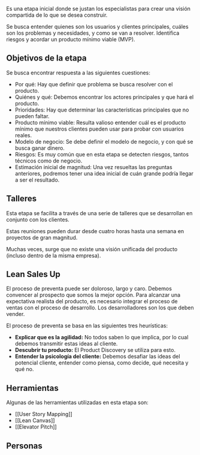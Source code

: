 Es una etapa inicial donde se justan los especialistas para crear una visión compartida de lo que se desea construir.

Se busca entender quienes son los usuarios y clientes principales, cuáles son los problemas y necesidades, y como se van a resolver. Identifica riesgos y acordar un producto mínimo viable (MVP).

## Objetivos de la etapa

Se busca encontrar respuesta a las siguientes cuestiones:

- Por qué: Hay que definir que problema se busca resolver con el producto.
- Quiénes y qué: Debemos encontrar los actores principales y que hará el producto.
- Prioridades: Hay que determinar las características principales que no pueden faltar.
- Producto mínimo viable: Resulta valioso entender cuál es el producto mínimo que nuestros clientes pueden usar para probar con usuarios reales.
- Modelo de negocio: Se debe definir el modelo de negocio, y con qué se busca ganar dinero.
- Riesgos: Es muy común que en esta etapa se detecten riesgos, tantos técnicos como de negocio.
- Estimación inicial de magnitud: Una vez resueltas las preguntas anteriores, podremos tener una idea inicial de cuán grande podría llegar a ser el resultado.

## Talleres

Esta etapa se facilita a través de una serie de talleres que se desarrollan en conjunto con los clientes.

Estas reuniones pueden durar desde cuatro horas hasta una semana en proyectos de gran magnitud.

Muchas veces, surge que no existe una visión unificada del producto (incluso dentro de la misma empresa).

## Lean Sales Up

El proceso de preventa puede ser doloroso, largo y caro. Debemos convencer al prospecto que somos la mejor opción. Para alcanzar una expectativa realista del producto, es necesario integrar el proceso de ventas con el proceso de desarrollo. Los desarrolladores son los que deben vender.

El proceso de preventa se basa en las siguientes tres heurísticas:

- **Explicar que es la agilidad:** No todos saben lo que implica, por lo cual debemos transmitir estas ideas al cliente.
- **Descubrir tu producto:** El Product Discovery se utiliza para esto.
- **Entender la psicología del cliente:** Debemos desafiar las ideas del potencial cliente, entender como piensa, como decide, qué necesita y qué no.

## Herramientas

Algunas de las herramientas utilizadas en esta etapa son:

- [[User Story Mapping]]
- [[Lean Canvas]]
- [[Elevator Pitch]]

## Personas
